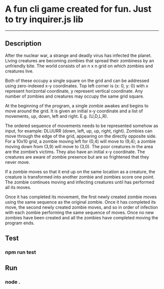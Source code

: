# A fun cli game created for fun. Just to try inquirer.js lib
----------------------

## Description 

After the nuclear war, a strange and deadly virus has infected the planet. Living creatures
are becoming zombies that spread their zombiness by an unfriendly bite. The world consists
of an n x n grid on which zombies and creatures live.

Both of these occupy a single square on the grid and can be addressed using zero-indexed
x-y coordinates. Top left corner is (x: 0, y: 0) with x represent horizontal coordinate, y
represent vertical coordinate. Any number of zombies and creatures may occupy the same
grid square.

At the beginning of the program, a single zombie awakes and begins to move around the
grid. It is given an initial x-y coordinate and a list of movements, up, down, left and right. E.g.
(U,D,L,R).

The ordered sequence of movements needs to be represented somehow as input, for
example: DLUURR (down, left, up, up, right, right). Zombies can move through the edge of
the grid, appearing on the directly opposite side. For a 10x10 grid, a zombie moving left for
(0,4) will move to (9,4); a zombie moving down from (3,9) will move to (3,0).
The poor creatures in the area are the zombie’s victims. They also have an initial x-y
coordinate. The creatures are aware of zombie presence but are so frightened that they
never move.

If a zombie moves so that it end up on the same location as a creature, the creature is
transformed into another zombie and zombies score one point. The zombie continues
moving and infecting creatures until has performed all its moves.

Once it has completed its movement, the first newly created zombie moves using the same
sequence as the original zombie. Once it has completed its move, the second newly created
zombie moves, and so in order of infection with each zombie performing the same sequence
of moves. Once no new zombies have been created and all the zombies have completed
moving the program ends.

## Test
### npm run test

## Run 
### node .

